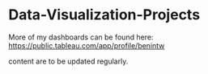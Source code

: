 # Data-Visualization-Projects

More of my dashboards can be found here:
https://public.tableau.com/app/profile/benintw

content are to be updated regularly.
